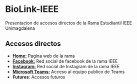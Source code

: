 # BioLink-IEEE
Presentacion de accesos directos de la Rama Estudiantil IEEE Unimagdalena     

## Accesos directos
* [**Home:**]() Pagina web de la rama 
* [**Facebook:**]() Red social de facebook de la rama IEEE
* [**Instagram:**]() Red social de Instagram de la rama IEEE
* [**Microsoft Teams:**]() Acceso al equipo publico de Teams
* **Futures**: Accesos futuros


